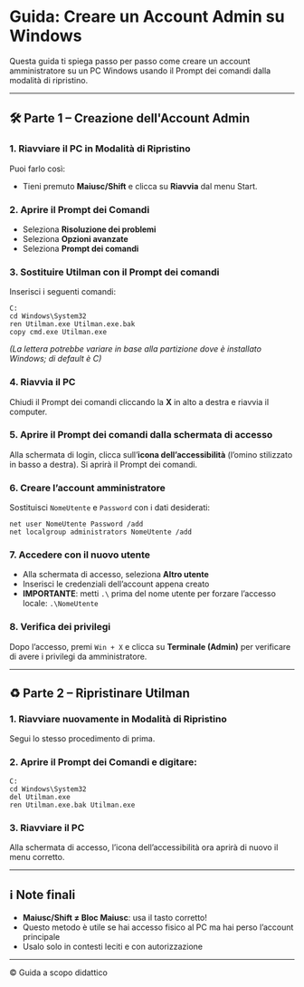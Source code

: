 # Guida: Creare un Account Admin su Windows

Questa guida ti spiega passo per passo come creare un account amministratore su un PC Windows usando il Prompt dei comandi dalla modalità di ripristino.

---

## 🛠️ Parte 1 – Creazione dell'Account Admin

### 1. Riavviare il PC in Modalità di Ripristino
Puoi farlo così:
- Tieni premuto **Maiusc/Shift** e clicca su **Riavvia** dal menu Start.

### 2. Aprire il Prompt dei Comandi
- Seleziona **Risoluzione dei problemi**
- Seleziona **Opzioni avanzate**
- Seleziona **Prompt dei comandi**

### 3. Sostituire Utilman con il Prompt dei comandi
Inserisci i seguenti comandi:

```
C:
cd Windows\System32
ren Utilman.exe Utilman.exe.bak
copy cmd.exe Utilman.exe
```

*(La lettera potrebbe variare in base alla partizione dove è installato Windows; di default è C)*

### 4. Riavvia il PC
Chiudi il Prompt dei comandi cliccando la **X** in alto a destra e riavvia il computer.

### 5. Aprire il Prompt dei comandi dalla schermata di accesso
Alla schermata di login, clicca sull’**icona dell’accessibilità** (l’omino stilizzato in basso a destra). Si aprirà il Prompt dei comandi.

### 6. Creare l’account amministratore
Sostituisci `NomeUtente` e `Password` con i dati desiderati:

```
net user NomeUtente Password /add
net localgroup administrators NomeUtente /add
```

### 7. Accedere con il nuovo utente
- Alla schermata di accesso, seleziona **Altro utente**
- Inserisci le credenziali dell’account appena creato
- **IMPORTANTE**: metti `.\` prima del nome utente per forzare l’accesso locale:
  ```.\NomeUtente```

### 8. Verifica dei privilegi
Dopo l’accesso, premi `Win + X` e clicca su **Terminale (Admin)** per verificare di avere i privilegi da amministratore.

---

## ♻️ Parte 2 – Ripristinare Utilman

### 1. Riavviare nuovamente in Modalità di Ripristino
Segui lo stesso procedimento di prima.

### 2. Aprire il Prompt dei Comandi e digitare:

```
C:
cd Windows\System32
del Utilman.exe
ren Utilman.exe.bak Utilman.exe
```

### 3. Riavviare il PC
Alla schermata di accesso, l’icona dell’accessibilità ora aprirà di nuovo il menu corretto.

---

## ℹ️ Note finali
- **Maiusc/Shift ≠ Bloc Maiusc**: usa il tasto corretto!
- Questo metodo è utile se hai accesso fisico al PC ma hai perso l’account principale
- Usalo solo in contesti leciti e con autorizzazione

---

© Guida a scopo didattico

